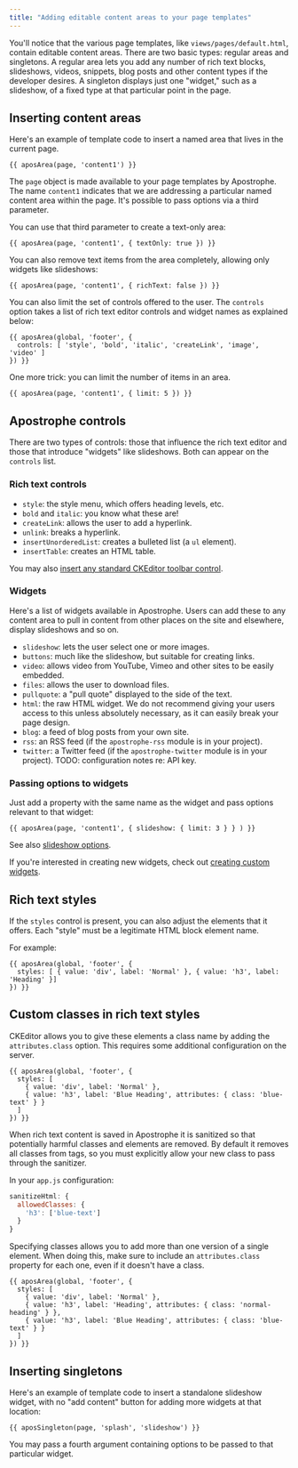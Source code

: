 ```yaml
---
title: "Adding editable content areas to your page templates"
---
```


You'll notice that the various page templates, like `views/pages/default.html`, contain editable content areas. There are two basic types: regular areas and singletons. A regular area lets you add any number of rich text blocks, slideshows, videos, snippets, blog posts and other content types if the developer desires. A singleton displays just one "widget," such as a slideshow, of a fixed type at that particular point in the page.

## Inserting content areas

Here's an example of template code to insert a named area that lives in the current page.

```markup
{{ aposArea(page, 'content1') }}
```

The `page` object is made available to your page templates by Apostrophe. The name `content1` indicates that we are addressing a particular named content area within the page. It's possible to pass options via a third parameter.

You can use that third parameter to create a text-only area:

```markup
{{ aposArea(page, 'content1', { textOnly: true }) }}
```

You can also remove text items from the area completely, allowing only widgets like slideshows:

```markup
{{ aposArea(page, 'content1', { richText: false }) }}
```

You can also limit the set of controls offered to the user. The `controls` option takes a list of rich text editor controls and widget names as explained below:

```markup
{{ aposArea(global, 'footer', {
  controls: [ 'style', 'bold', 'italic', 'createLink', 'image', 'video' ]
}) }}
```

One more trick: you can limit the number of items in an area.

```markup
{{ aposArea(page, 'content1', { limit: 5 }) }}
```

## Apostrophe controls

There are two types of controls: those that influence the rich text editor and those that introduce "widgets" like slideshows. Both can appear on the `controls` list.

### Rich text controls

* `style`: the style menu, which offers heading levels, etc.
* `bold` and `italic`: you know what these are!
* `createLink`: allows the user to add a hyperlink.
* `unlink`: breaks a hyperlink.
* `insertUnorderedList`: creates a bulleted list (a `ul` element).
* `insertTable`: creates an HTML table.

You may also [insert any standard CKEditor toolbar control](http://ckeditor.com/forums/CKEditor/Complete-list-of-toolbar-items).

### Widgets

Here's a list of widgets available in Apostrophe. Users can add these to any content area to pull in content from other places on the site and elsewhere, display slideshows and so on.

* `slideshow`: lets the user select one or more images.
* `buttons`: much like the slideshow, but suitable for creating links.
* `video`: allows video from YouTube, Vimeo and other sites to be easily embedded.
* `files`: allows the user to download files.
* `pullquote`: a "pull quote" displayed to the side of the text.
* `html`: the raw HTML widget. We do not recommend giving your users access to this unless absolutely necessary, as it can easily break your page design.
* `blog`: a feed of blog posts from your own site.
* `rss`: an RSS feed (if the `apostrophe-rss` module is in your project).
* `twitter`: a Twitter feed (if the `apostrophe-twitter` module is in your project). TODO: configuration notes re: API key.

### Passing options to widgets

Just add a property with the same name as the widget and pass options relevant to that widget:

```markup
{{ aposArea(page, 'content1', { slideshow: { limit: 3 } } ) }}
```

See also [slideshow options](../frontend-development/slideshow-options.html).

If you're interested in creating new widgets, check out [creating custom widgets](../howtos/custom-widgets.html).

## Rich text styles

If the `styles` control is present, you can also adjust the elements that it offers. Each "style" must be a legitimate HTML block element name.

For example:

```markup
{{ aposArea(global, 'footer', {
  styles: [ { value: 'div', label: 'Normal' }, { value: 'h3', label: 'Heading' }]
}) }}
```

## Custom classes in rich text styles

CKEditor allows you to give these elements a class name by adding the `attributes.class` option. This requires some additional configuration on the server.

```markup
{{ aposArea(global, 'footer', {
  styles: [
    { value: 'div', label: 'Normal' },
    { value: 'h3', label: 'Blue Heading', attributes: { class: 'blue-text' } }
  ]
}) }}
```

When rich text content is saved in Apostrophe it is sanitized so that potentially harmful classes and elements are removed. By default it removes all classes from tags, so you must explicitly allow your new class to pass through the sanitizer.

In your `app.js` configuration:

```javascript
sanitizeHtml: {
  allowedClasses: {
    'h3': ['blue-text']
  }
}
```

Specifying classes allows you to add more than one version of a single element. When doing this, make sure to include an `attributes.class` property for each one, even if it doesn't have a class.

```markup
{{ aposArea(global, 'footer', {
  styles: [
    { value: 'div', label: 'Normal' },
    { value: 'h3', label: 'Heading', attributes: { class: 'normal-heading' } },
    { value: 'h3', label: 'Blue Heading', attributes: { class: 'blue-text' } }
  ]
}) }}
```

## Inserting singletons

Here's an example of template code to insert a standalone slideshow widget, with no "add content" button for adding more widgets at that location:

```markup
{{ aposSingleton(page, 'splash', 'slideshow') }}
```

You may pass a fourth argument containing options to be passed to that particular widget.


